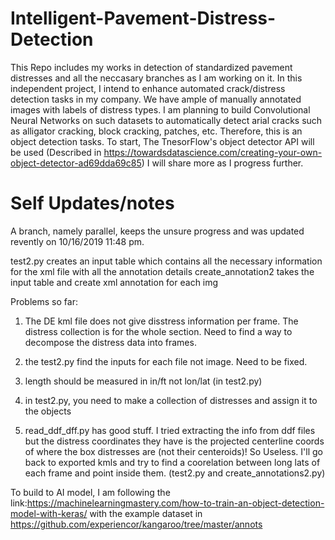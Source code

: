 # Intelligent-Pavement-Distress-Detection
This Repo includes my works in detection of standardized pavement distresses and all the neccasary branches as I am working on it. In this independent project, I intend to enhance automated crack/distress detection tasks in my company. We have ample of manually annotated images with labels of distress types. I am planning to build Convolutional Neural Networks on such datasets to automatically detect arial cracks such as alligator cracking, block cracking, patches, etc. Therefore, this is an object detection tasks. To start, The TnesorFlow's object detector API will be used (Described in https://towardsdatascience.com/creating-your-own-object-detector-ad69dda69c85) I will share more as I progress further.




# Self Updates/notes
A branch, namely parallel, keeps the unsure progress and was updated revently on 10/16/2019 11:48 pm.

test2.py creates an input table which contains all the necessary information for the xml file with all the annotation details
create_annotation2 takes the input table and create xml annotation for each img

Problems so far:

1. The DE kml file does not give disstress information per frame. The distress collection is for the whole section. Need to find a way to decompose the distress data into frames.

2. the test2.py find the inputs for each file not image. Need to be fixed.

3. length should be measured in in/ft not lon/lat (in test2.py)

4. in test2.py, you need to make a collection of distresses and assign it to the objects

5. read_ddf_dff.py has good stuff. I tried extracting the info from ddf files but the distress coordinates they have is the projected centerline coords of where the box distresses are (not their centeroids)! So Useless. I'll go back to exported kmls and try to find a coorelation between long lats of each frame and point inside them. (test2.py and create_annotations2.py)

To build to AI model, I am following the link:https://machinelearningmastery.com/how-to-train-an-object-detection-model-with-keras/ with the example dataset in https://github.com/experiencor/kangaroo/tree/master/annots

